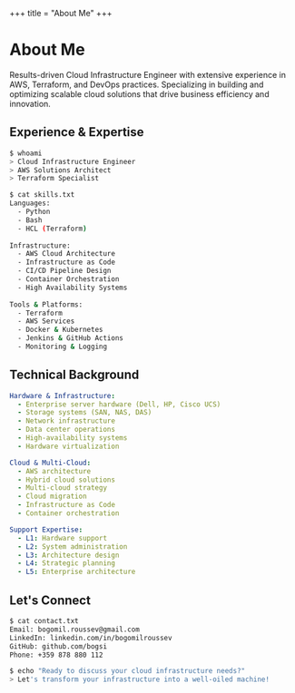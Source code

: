 +++
title = "About Me"
+++

# About Me

Results-driven Cloud Infrastructure Engineer with extensive experience in AWS,
Terraform, and DevOps practices. Specializing in building and optimizing
scalable cloud solutions that drive business efficiency and innovation.

## Experience & Expertise

```bash
$ whoami
> Cloud Infrastructure Engineer
> AWS Solutions Architect
> Terraform Specialist

$ cat skills.txt
Languages:
  - Python
  - Bash
  - HCL (Terraform)
  
Infrastructure:
  - AWS Cloud Architecture
  - Infrastructure as Code
  - CI/CD Pipeline Design
  - Container Orchestration
  - High Availability Systems
  
Tools & Platforms:
  - Terraform
  - AWS Services
  - Docker & Kubernetes
  - Jenkins & GitHub Actions
  - Monitoring & Logging
```

## Technical Background

```yaml
Hardware & Infrastructure:
  - Enterprise server hardware (Dell, HP, Cisco UCS)
  - Storage systems (SAN, NAS, DAS)
  - Network infrastructure
  - Data center operations
  - High-availability systems
  - Hardware virtualization

Cloud & Multi-Cloud:
  - AWS architecture
  - Hybrid cloud solutions
  - Multi-cloud strategy
  - Cloud migration
  - Infrastructure as Code
  - Container orchestration

Support Expertise:
  - L1: Hardware support
  - L2: System administration
  - L3: Architecture design
  - L4: Strategic planning
  - L5: Enterprise architecture
```

## Let's Connect

```bash
$ cat contact.txt
Email: bogomil.roussev@gmail.com
LinkedIn: linkedin.com/in/bogomilroussev
GitHub: github.com/bogsi
Phone: +359 878 880 112

$ echo "Ready to discuss your cloud infrastructure needs?"
> Let's transform your infrastructure into a well-oiled machine!
```

